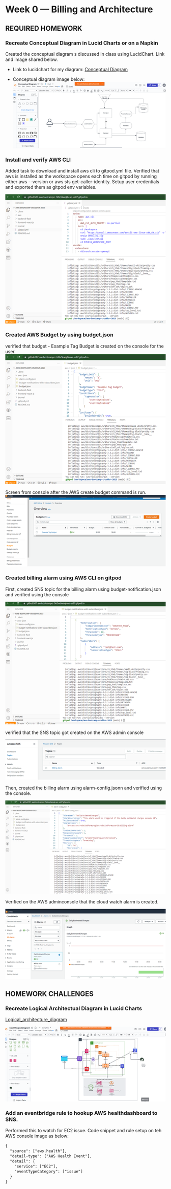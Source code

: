 # Week 0 — Billing and Architecture

## REQUIRED HOMEWORK

### 	Recreate Conceptual Diagram in Lucid Charts or on a Napkin
Created the conceptual diagram s discussed in class using LucidChart. Link and image shared below.
- Link to lucidchart for my diagram:
[Conceptual Diagram](https://lucid.app/lucidchart/d0a234d5-108a-4971-ad6b-984141f62fc1/edit?viewport_loc=-10%2C15%2C1707%2C733%2C0_0&invitationId=inv_131b43ef-7fb5-4136-acd8-dfd3cf764f71)
 
- Conceptual diagram image below:
 ![Conceptual Image](assets/conceptual_diagram_proof_week0.png)


### Install  and verify AWS CLI
Added task to download and install aws cli to gitpod.yml file.
Verified that aws is installed as the workspace opens each time on gitpod by running either aws --version or aws sts get-caller-identity.
Setup user credentials and exported them as gitpod env variables.

![Installing AWS CLI](assets/week0_install_aws_cli_proof.png)

### Created AWS Budget by using budget.json
verified that budget - Example Tag Budget is created on the console for the user.
![Budget alarm json](assets/budget_json_proof1.png)

Screen from console after the AWS create budget command is run.
![Budget console proof](assets/budget_proof_1.png)

### Created billing alarm using AWS CLI on gitpod

First, created SNS topic for the billing alarm using budget-notification.json and verified using the console

![SNS topic json](assets/budget_notication_json_proof1.png)

verified that the SNS topic got created on the AWS admin console

![SNS topic AWS console](assets/billing_alarm_proof.png)

Then, created the billing alarm using alarm-config.jsonn and verified using the console.

![Billing alarm json](assets/alarm_config_proof1.png)

Verified on the AWS adminconsole that the cloud watch alarm is created.

![Daily Estimated Charges CW Alarm](assets/cloudwatch_alarm_proof1.png)



## HOMEWORK CHALLENGES

### Recreate Logical Architectual Diagram in Lucid Charts
[Logical_architecture_diagram](https://lucid.app/lucidchart/7844b4af-be10-48fb-9f74-15f41e85f10d/edit?viewport_loc=-2%2C-225%2C1707%2C811%2C0_0&invitationId=inv_0fbbfb56-5f44-4966-84c0-a3191f6633c4)

![Logical_diagram_image](assets/logical_diagram_week0_proof.png)

### Add an eventbridge rule to hookup AWS healthdashboard to SNS.
Performed this to watch for EC2 issue. Code snippet and rule setup on teh AWS console image as below:
```
{
  "source": ["aws.health"],
  "detail-type": ["AWS Health Event"],
  "detail": {
    "service": ["EC2"],
    "eventTypeCategory": ["issue"]
  }
}
```
